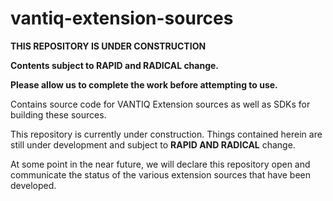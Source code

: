 # vantiq-extension-sources

**THIS REPOSITORY IS UNDER CONSTRUCTION**

**Contents subject to RAPID and RADICAL change.**

**Please allow us to complete the work before attempting to use.**

Contains source code for VANTIQ Extension sources as well as SDKs for building these sources.

This repository is currently under construction. 
Things contained herein are still under development and subject to **RAPID AND RADICAL** change.

At some point in the near future, we will declare this repository open and communicate the status of the various extension sources that have been developed.
